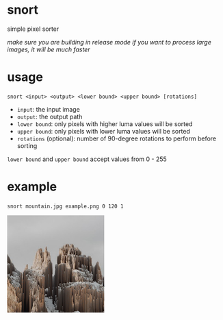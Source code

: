 # snort
simple pixel sorter

*make sure you are building in release mode if you want to process large images, it will be much faster*

# usage
`snort <input> <output> <lower bound> <upper bound> [rotations]`

- `input`: the input image
- `output`: the output path
- `lower bound`: only pixels with higher luma values will be sorted
- `upper bound`: only pixels with lower luma values will be sorted
- `rotations` (optional): number of 90-degree rotations to perform before sorting

`lower bound` and `upper bound` accept values from 0 - 255

# example
`snort mountain.jpg example.png 0 120 1`

![example](example.png)